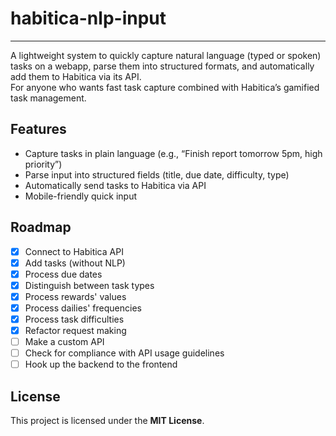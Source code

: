 # habitica-nlp-input
---
A lightweight system to quickly capture natural language (typed or spoken) tasks on a webapp, parse them into structured formats, and automatically add them to Habitica via its API.  
For anyone who wants fast task capture combined with Habitica’s gamified task management.

## Features
- Capture tasks in plain language (e.g., “Finish report tomorrow 5pm, high priority”)  
- Parse input into structured fields (title, due date, difficulty, type)  
- Automatically send tasks to Habitica via API  
- Mobile-friendly quick input 

## Roadmap
- [x] Connect to Habitica API
- [x] Add tasks (without NLP)
- [x] Process due dates
- [x] Distinguish between task types
- [x] Process rewards' values
- [x] Process dailies' frequencies
- [x] Process task difficulties
- [x] Refactor request making
- [ ] Make a custom API
- [ ] Check for compliance with API usage guidelines
- [ ] Hook up the backend to the frontend

## License
This project is licensed under the **MIT License**.
